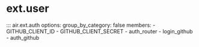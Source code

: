 # ext.user


::: air.ext.auth
    options:
      group_by_category: false
      members:
        - GITHUB_CLIENT_ID
        - GITHUB_CLIENT_SECRET
        - auth_router
        - login_github
        - auth_github
